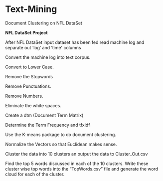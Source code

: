 # Text-Mining
Document Clustering on NFL DataSet

******NFL DataSet Project******

After NFL DataSet input dataset has been fed read machine log and separate out ‘log’ and ‘time' columns

Convert the machine log into text corpus.

Convert to Lower Case.

Remove the Stopwords

Remove Punctuations.

Remove Numbers.

Eliminate the white spaces.

Create a dtm (Document Term Matrix)

Determine the Term Frequency and tfxidf

Use the K-means package to do document clustering.

Normalize the Vectors so that Euclidean makes sense.

Cluster the data into 10 clusters an output the data to Cluster_Out.csv

Find the top 5 words discussed in each of the 10 clusters. Write these cluster wise top
words into the “TopWords.csv” file and generate the word cloud for each of the cluster.
